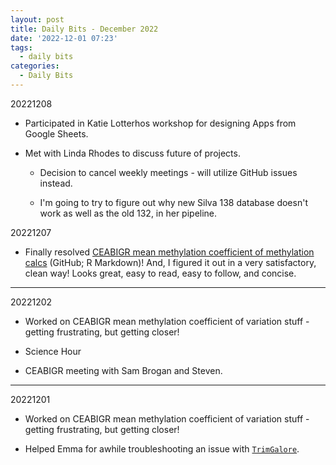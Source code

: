 ```yaml
---
layout: post
title: Daily Bits - December 2022
date: '2022-12-01 07:23'
tags: 
  - daily bits
categories: 
  - Daily Bits
---
```


20221208

- Participated in Katie Lotterhos workshop for designing Apps from Google Sheets.

- Met with Linda Rhodes to discuss future of projects.

  - Decision to cancel weekly meetings - will utilize GitHub issues instead.

  - I'm going to try to figure out why new Silva 138 database doesn't work as well as the old 132, in her pipeline.

20221207

- Finally resolved [CEABIGR mean methylation coefficient of methylation calcs](https://github.com/sr320/ceabigr/blob/main/code/40-gene-methylation.Rmd) (GitHub; R Markdown)! And, I figured it out in a very satisfactory, clean way! Looks great, easy to read, easy to follow, and concise.

---

20221202

- Worked on CEABIGR mean methylation coefficient of variation stuff - getting frustrating, but getting closer!

- Science Hour

- CEABIGR meeting with Sam Brogan and Steven.

---

20221201

- Worked on CEABIGR mean methylation coefficient of variation stuff - getting frustrating, but getting closer!

- Helped Emma for awhile troubleshooting an issue with [`TrimGalore`](https://github.com/FelixKrueger/TrimGalore).


